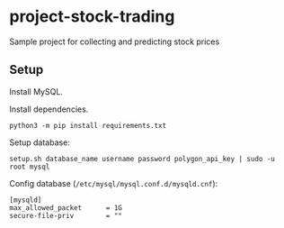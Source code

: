 # project-stock-trading
Sample project for collecting and predicting stock prices

## Setup

Install MySQL.

Install dependencies.
   
    python3 -m pip install requirements.txt

Setup database: 

    setup.sh database_name username password polygon_api_key | sudo -u root mysql

Config database (`/etc/mysql/mysql.conf.d/mysqld.cnf`):

    [mysqld]
    max_allowed_packet      = 1G
    secure-file-priv        = ""